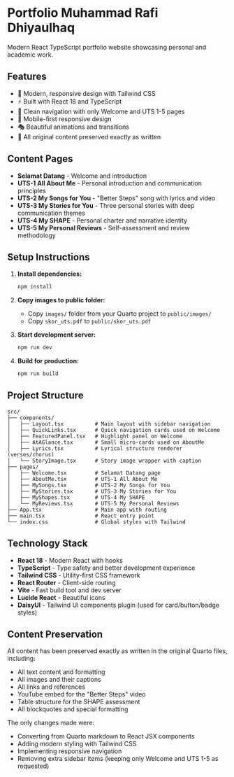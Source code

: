# Portfolio Muhammad Rafi Dhiyaulhaq

Modern React TypeScript portfolio website showcasing personal and academic work.

## Features

- 🎨 Modern, responsive design with Tailwind CSS
- ⚡ Built with React 18 and TypeScript
- 🎯 Clean navigation with only Welcome and UTS 1-5 pages
- 📱 Mobile-first responsive design
- 🎭 Beautiful animations and transitions
- 📖 All original content preserved exactly as written

## Content Pages

- **Selamat Datang** - Welcome and introduction
- **UTS-1 All About Me** - Personal introduction and communication principles
- **UTS-2 My Songs for You** - "Better Steps" song with lyrics and video
- **UTS-3 My Stories for You** - Three personal stories with deep communication themes
- **UTS-4 My SHAPE** - Personal charter and narrative identity
- **UTS-5 My Personal Reviews** - Self-assessment and review methodology

## Setup Instructions

1. **Install dependencies:**
   ```bash
   npm install
   ```

2. **Copy images to public folder:**
   - Copy `images/` folder from your Quarto project to `public/images/`
   - Copy `skor_uts.pdf` to `public/skor_uts.pdf`

3. **Start development server:**
   ```bash
   npm run dev
   ```

4. **Build for production:**
   ```bash
   npm run build
   ```

## Project Structure

```
src/
├── components/
│   ├── Layout.tsx          # Main layout with sidebar navigation
│   ├── QuickLinks.tsx      # Quick navigation cards used on Welcome
│   ├── FeaturedPanel.tsx   # Highlight panel on Welcome
│   ├── AtAGlance.tsx       # Small micro-cards used on AboutMe
│   ├── Lyrics.tsx          # Lyrical structure renderer (verses/chorus)
│   └── StoryImage.tsx      # Story image wrapper with caption
├── pages/
│   ├── Welcome.tsx         # Selamat Datang page
│   ├── AboutMe.tsx         # UTS-1 All About Me
│   ├── MySongs.tsx         # UTS-2 My Songs for You
│   ├── MyStories.tsx       # UTS-3 My Stories for You
│   ├── MyShapes.tsx        # UTS-4 My SHAPE
│   └── MyReviews.tsx       # UTS-5 My Personal Reviews
├── App.tsx                 # Main app with routing
├── main.tsx                # React entry point
└── index.css               # Global styles with Tailwind
```

## Technology Stack

- **React 18** - Modern React with hooks
- **TypeScript** - Type safety and better development experience
- **Tailwind CSS** - Utility-first CSS framework
- **React Router** - Client-side routing
- **Vite** - Fast build tool and dev server
 - **Lucide React** - Beautiful icons
 - **DaisyUI** - Tailwind UI components plugin (used for card/button/badge styles)

## Content Preservation

All content has been preserved exactly as written in the original Quarto files, including:
- All text content and formatting
- All images and their captions
- All links and references
- YouTube embed for the "Better Steps" video
- Table structure for the SHAPE assessment
- All blockquotes and special formatting

The only changes made were:
- Converting from Quarto markdown to React JSX components
- Adding modern styling with Tailwind CSS
- Implementing responsive navigation
- Removing extra sidebar items (keeping only Welcome and UTS 1-5 as requested)